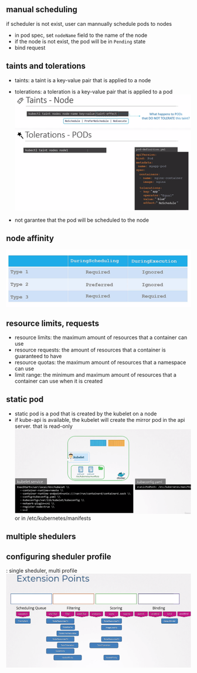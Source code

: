 ## manual scheduling
if scheduler is not exist, user can mannually schedule pods to nodes
- in pod spec, set `nodeName` field to the name of the node
- if the node is not exist, the pod will be in `Pending` state
- bind request

## taints and tolerations
- taints: a taint is a key-value pair that is applied to a node
- tolerations: a toleration is a key-value pair that is applied to a pod
![taints and tolerations](./images/5.png)
![taints and tolerations](./images/6.png)

- not garantee that the pod will be scheduled to the node

## node affinity
![node affinity](./images/7.png)

## resource limits, requests
- resource limits: the maximum amount of resources that a container can use
- resource requests: the amount of resources that a container is guaranteed to have
- resource quotas: the maximum amount of resources that a namespace can use
- limit range: the minimum and maximum amount of resources that a container can use when it is created

## static pod
- static pod is a pod that is created by the kubelet on a node
- if kube-api is available, the kubelet will create the mirror pod in the api server. that is read-only
![static pod](./images/8.png)
or in /etc/kubernetes/manifests

## multiple shedulers

## configuring sheduler profile
: single sheduler, multi profile
![configuring sheduler profile](./images/9.png)
